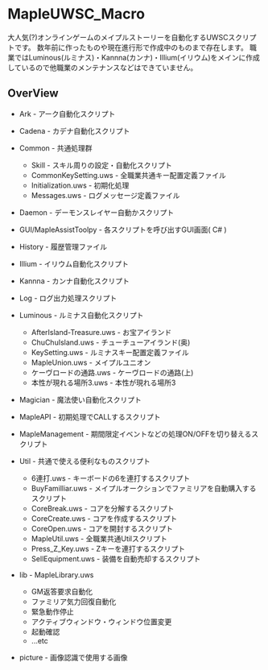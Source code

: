 # MapleUWSC_Macro
大人気(?)オンラインゲームのメイプルストーリーを自動化するUWSCスクリプトです。
数年前に作ったものや現在進行形で作成中のものまで存在します。
職業ではLuminous(ルミナス)・Kannna(カンナ)・Illium(イリウム)をメインに作成しているので他職業のメンテナンスなどはできていません。

## OverView
*	Ark - アーク自動化スクリプト
*	Cadena - カデナ自動化スクリプト
*	Common - 共通処理群
	*	Skill - スキル周りの設定・自動化スクリプト
	*	CommonKeySetting.uws - 全職業共通キー配置定義ファイル
	*	Initialization.uws - 初期化処理
	*	Messages.uws - ログメッセージ定義ファイル
*	Daemon - デーモンスレイヤー自動かスクリプト
*	GUI/MapleAssistToolpy - 各スクリプトを呼び出すGUI画面( C# ) 
*	History - 履歴管理ファイル
*	Illium - イリウム自動化スクリプト
*	Kannna - カンナ自動化スクリプト
*	Log - ログ出力処理スクリプト
*	Luminous - ルミナス自動化スクリプト
	*	AfterIsland-Treasure.uws - お宝アイランド
	*	ChuChuIsland.uws - チューチューアイランド(奥)
	*	KeySetting.uws - ルミナスキー配置定義ファイル
	*	MapleUnion.uws - メイプルユニオン
	*	ケーヴロードの通路.uws - ケーヴロードの通路(上)
	*	本性が現れる場所3.uws - 本性が現れる場所3

*	Magician - 魔法使い自動化スクリプト
*	MapleAPI - 初期処理でCALLするスクリプト
*	MapleManagement - 期間限定イベントなどの処理ON/OFFを切り替えるスクリプト
*	Util - 共通で使える便利なものスクリプト
	*	6連打.uws - キーボードの6を連打するスクリプト
	*	BuyFamilliar.uws - メイプルオークションでファミリアを自動購入するスクリプト
	*	CoreBreak.uws - コアを分解するスクリプト
	*	CoreCreate.uws - コアを作成するスクリプト
	*	CoreOpen.uws - コアを開封するスクリプト
	*	MapleUtil.uws - 全職業共通Utilスクリプト
	*	Press_Z_Key.uws - Zキーを連打するスクリプト
	*	SellEquipment.uws - 装備を自動売却するスクリプト
* lib - MapleLibrary.uws
	*	GM返答要求自動化
	*	ファミリア気力回復自動化
	*	緊急動作停止
	*	アクティブウィンドウ・ウィンドウ位置変更
	*	起動確認
	*	...etc
* picture - 画像認識で使用する画像
